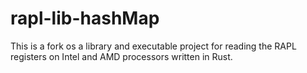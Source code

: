 # rapl-lib-hashMap

This is a fork os a library and executable project for reading the RAPL registers on Intel and AMD processors written in Rust.
